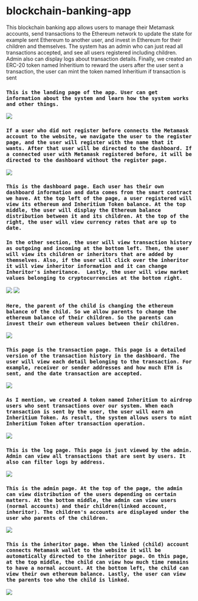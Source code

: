 # blockchain-banking-app
This blockchain banking app allows users to manage their Metamask accounts, send transactions to the Ethereum network to update the state for example sent Ethereum to another user, and invest in Ethereum for their children and themselves. The system has an admin who can just read all transactions accepted, and see all users registered including children. Admin also can display logs about transaction details. Finally, we created an ERC-20 token named Inheritium to reward the users after the user sent a transaction, the user can mint the token named Inheritium if transaction is sent





### `This is the landing page of the app. User can get information about the system and learn how the system works and other things.`

<img src="https://media-exp1.licdn.com/dms/image/C4D22AQFtYKmy3Zb4QA/feedshare-shrink_2048_1536/0/1662294942316?e=1666224000&v=beta&t=WELqeVOhA_ZsQOqQOgRMmY9jwLKYnZCY0yPz_pxmRws" />


### `If a user who did not register before connects the Metamask account to the website, we navigate the user to the register page, and the user will register with the name that it wants. After that user will be directed to the dashboard. If a connected user with Metamask registered before, it will be directed to the dashboard without the register page.`
<img src="https://drive.google.com/uc?export=view&id=18Cq1O43jt8XENZnh4ZtrcnsC4j2oR147" />

### `This is the dashboard page. Each user has their own dashboard information and data comes from the smart contract we have. At the top left of the page, a user registered will view its ethereum and Inheritium Token balance. At the top middle, the user will display the Ethereum balance distribution between it and its children. At the top of the right, the user will view currency rates that are up to date.`
### `In the other section, the user will view transaction history as outgoing and incoming at the bottom left. Then, the user will view its children or inheritors that are added by themselves. Also, if the user will click over the inheritor it will view inheritor information and it can change Inheritor's inheritance.  Lastly, the user will view market values belonging to cryptocurrencies at the bottom right.`
<img src="https://media-exp1.licdn.com/dms/image/C4D22AQGuAzDQsb4NGg/feedshare-shrink_2048_1536/0/1662294941269?e=1666224000&v=beta&t=oaB0CdW96L7MosWGMoUqqMfq3cweqBBrLNq-to5FVwY" />


<img src="https://drive.google.com/uc?export=view&id=1hGOzJMx04jZbDCXJYsw4giTP9x48uh4A" />


### `Here, the parent of the child is changing the ethereum balance of the child. So we allow parents to change the ethereum balance of their children. So the parents can invest their own ethereum values between their children.`
<img src="https://drive.google.com/uc?export=view&id=17KjAJcxLuFFmbKxkyZzHjzrN8peuqpi-" />

### `This page is the transaction page. This page is a detailed version of the transaction history in the dashboard. The user will view each detail belonging to the transaction. For example, receiver or sender addresses and how much ETH is sent, and the date transaction are accepted.`
<img src = "https://media-exp1.licdn.com/dms/image/C4D22AQH_FLF9-XW0Yg/feedshare-shrink_2048_1536/0/1662294925251?e=1666224000&v=beta&t=hQx1zW0HKlGbgHFGFBPd9nB7AOGYaAviAcNFr26gQR0" />

### `As I mention, we created A token named Inheritium to airdrop users who sent transactions over our system. When each transaction is sent by the user, the user will earn an Inheritium Token. As result, the system allows users to mint Inheritium Token after transaction operation.`
<img src="https://drive.google.com/uc?export=view&id=1dBVMKAx9tRTazx3ApXeIDS2jeSTr1Ueg" class="center" />


### `This is the log page. This page is just viewed by the admin. Admin can view all transactions that are sent by users. It also can filter logs by address.`
<img src = "https://media-exp1.licdn.com/dms/image/C4D22AQFRtFYrAMs0UA/feedshare-shrink_2048_1536/0/1662294933384?e=1666224000&v=beta&t=pEBThEtl333FeWB4UkZOPZUePEh8LZuTBZ_vVMRnuNc" />

### `This is the admin page. At the top of the page, the admin can view distribution of the users depending on certain matters. At the bottom middle, the admin can view users (normal accounts) and their children(linked account, inheritor). The children's accounts are displayed under the user who parents of the children.`

<img src = "https://media-exp1.licdn.com/dms/image/C4D22AQEaHZfbWDLWJw/feedshare-shrink_2048_1536/0/1662294920947?e=1666224000&v=beta&t=TVUFPU2YUkQkff2HC1ep9ypawo0frca4m10T5FVN-As" />


### `This is the inheritor page. When the linked (child) account connects Metamask wallet to the website it will be automatically directed to the inheritor page. On this page, at the top middle, the child can view how much time remains to have a normal account. At the bottom left, the child can view their own ethereum balance. Lastly, the user can view the parents too who the child is linked.`

<img src="https://drive.google.com/uc?export=view&id=1yRRCzt8fHNJpiOOQVzLXaEA2sDo3_mPb" />


